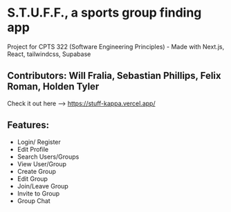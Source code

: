# S.T.U.F.F., a sports group finding app

Project for CPTS 322 (Software Engineering Principles) - Made with Next.js, React, tailwindcss, Supabase 

## Contributors: Will Fralia, Sebastian Phillips, Felix Roman, Holden Tyler

Check it out here --> https://stuff-kappa.vercel.app/

## Features:

- Login/ Register
- Edit Profile
- Search Users/Groups
- View User/Group
- Create Group
- Edit Group
- Join/Leave Group
- Invite to Group
- Group Chat

